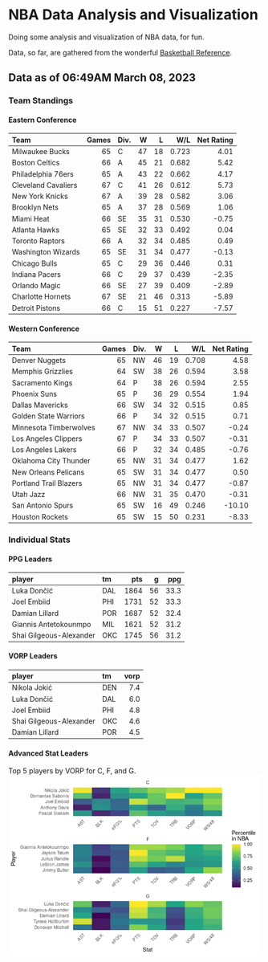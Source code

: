 # NBA Data Analysis and Visualization

Doing some analysis and visualization of NBA data, for fun.

Data, so far, are gathered from the wonderful [Basketball
Reference](https://www.basketball-reference.com/).

## Data as of 06:49AM March 08, 2023

### Team Standings

#### Eastern Conference

| Team                | Games | Div. |   W |   L |   W/L | Net Rating |
|:--------------------|------:|:-----|----:|----:|------:|-----------:|
| Milwaukee Bucks     |    65 | C    |  47 |  18 | 0.723 |       4.01 |
| Boston Celtics      |    66 | A    |  45 |  21 | 0.682 |       5.42 |
| Philadelphia 76ers  |    65 | A    |  43 |  22 | 0.662 |       4.17 |
| Cleveland Cavaliers |    67 | C    |  41 |  26 | 0.612 |       5.73 |
| New York Knicks     |    67 | A    |  39 |  28 | 0.582 |       3.06 |
| Brooklyn Nets       |    65 | A    |  37 |  28 | 0.569 |       1.06 |
| Miami Heat          |    66 | SE   |  35 |  31 | 0.530 |      -0.75 |
| Atlanta Hawks       |    65 | SE   |  32 |  33 | 0.492 |       0.04 |
| Toronto Raptors     |    66 | A    |  32 |  34 | 0.485 |       0.49 |
| Washington Wizards  |    65 | SE   |  31 |  34 | 0.477 |      -0.13 |
| Chicago Bulls       |    65 | C    |  29 |  36 | 0.446 |       0.31 |
| Indiana Pacers      |    66 | C    |  29 |  37 | 0.439 |      -2.35 |
| Orlando Magic       |    66 | SE   |  27 |  39 | 0.409 |      -2.89 |
| Charlotte Hornets   |    67 | SE   |  21 |  46 | 0.313 |      -5.89 |
| Detroit Pistons     |    66 | C    |  15 |  51 | 0.227 |      -7.57 |

#### Western Conference

| Team                   | Games | Div. |   W |   L |   W/L | Net Rating |
|:-----------------------|------:|:-----|----:|----:|------:|-----------:|
| Denver Nuggets         |    65 | NW   |  46 |  19 | 0.708 |       4.58 |
| Memphis Grizzlies      |    64 | SW   |  38 |  26 | 0.594 |       3.58 |
| Sacramento Kings       |    64 | P    |  38 |  26 | 0.594 |       2.55 |
| Phoenix Suns           |    65 | P    |  36 |  29 | 0.554 |       1.94 |
| Dallas Mavericks       |    66 | SW   |  34 |  32 | 0.515 |       0.85 |
| Golden State Warriors  |    66 | P    |  34 |  32 | 0.515 |       0.71 |
| Minnesota Timberwolves |    67 | NW   |  34 |  33 | 0.507 |      -0.24 |
| Los Angeles Clippers   |    67 | P    |  34 |  33 | 0.507 |      -0.31 |
| Los Angeles Lakers     |    66 | P    |  32 |  34 | 0.485 |      -0.76 |
| Oklahoma City Thunder  |    65 | NW   |  31 |  34 | 0.477 |       1.62 |
| New Orleans Pelicans   |    65 | SW   |  31 |  34 | 0.477 |       0.50 |
| Portland Trail Blazers |    65 | NW   |  31 |  34 | 0.477 |      -0.87 |
| Utah Jazz              |    66 | NW   |  31 |  35 | 0.470 |      -0.31 |
| San Antonio Spurs      |    65 | SW   |  16 |  49 | 0.246 |     -10.10 |
| Houston Rockets        |    65 | SW   |  15 |  50 | 0.231 |      -8.33 |

### Individual Stats

#### PPG Leaders

| player                  | tm  |  pts |   g |  ppg |
|:------------------------|:----|-----:|----:|-----:|
| Luka Dončić             | DAL | 1864 |  56 | 33.3 |
| Joel Embiid             | PHI | 1731 |  52 | 33.3 |
| Damian Lillard          | POR | 1687 |  52 | 32.4 |
| Giannis Antetokounmpo   | MIL | 1621 |  52 | 31.2 |
| Shai Gilgeous-Alexander | OKC | 1745 |  56 | 31.2 |

#### VORP Leaders

| player                  | tm  | vorp |
|:------------------------|:----|-----:|
| Nikola Jokić            | DEN |  7.4 |
| Luka Dončić             | DAL |  6.0 |
| Joel Embiid             | PHI |  4.8 |
| Shai Gilgeous-Alexander | OKC |  4.6 |
| Damian Lillard          | POR |  4.5 |

#### Advanced Stat Leaders

Top 5 players by VORP for C, F, and G.
![](README_files/figure-gfm/README-unnamed-chunk-7-1.png)<!-- -->
